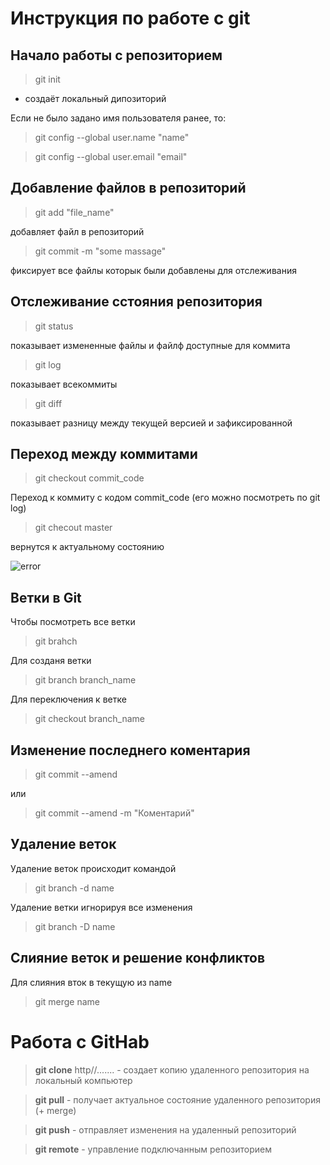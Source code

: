 # Инструкция по работе с git

## Начало работы с репозиторием
> git init

* создаёт локальный дипозиторий

Если не было задано имя пользователя ранее, то:
> git config --global user.name "name"

> git config --global user.email "email" 

## Добавление файлов в репозиторий

> git add "file_name"

добавляет файл в репозиторий

> git commit -m "some massage"

фиксирует все файлы которык были добавлены для отслеживания

## Отслеживание сстояния репозитория

> git status

показывает измененные файлы и файлф доступные для коммита

> git log

показывает всекоммиты

> git diff

показывает разницу между текущей версией и зафиксированной

## Переход между коммитами

> git checkout commit_code

Переход к коммиту с кодом commit_code (его можно посмотреть по git log)

> git checout master

вернутся к актуальному состоянию

![error](AlbumArt_{B5020207-474E-4720-F17C-EA238BAB1500}_Large.jpg)


## Ветки в Git
Чтобы посмотреть все ветки
> git brahch

Для созданя ветки
> git branch branch_name

Для переключения к ветке
> git checkout branch_name

## Изменение последнего коментария

> git commit --amend

или
> git commit --amend -m "Коментарий"
## Удаление веток
Удаление веток происходит командой

> git branch -d name

Удаление ветки игнорируя все изменения
> git branch -D name


## Слияние веток и решение конфликтов

Для слияния вток в текущую из name
> git merge name

# Работа с GitHab

> **git clone** http//.......  - создает копию удаленного репозитория на локальный компьютер

> **git pull** - получает актуальное состояние удаленного репозитория (+ merge)

> **git push** - отправляет изменения на удаленный репозиторий

> **git remote** - управление подключанным репозиторием
